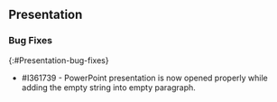 ## Presentation

### Bug Fixes
{:#Presentation-bug-fixes}

* \#I361739 - PowerPoint presentation is now opened properly while adding the empty string into empty paragraph.